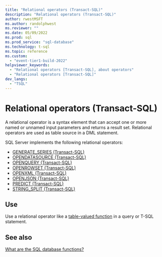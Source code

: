 ```yaml
---
title: "Relational operators (Transact-SQL)"
description: "Relational operators (Transact-SQL)"
author: rwestMSFT
ms.author: randolphwest
ms.reviewer: ""
ms.date: 05/09/2022
ms.prod: sql
ms.prod_service: "sql-database"
ms.technology: t-sql
ms.topic: reference
ms.custom:
  - "event-tier1-build-2022"
helpviewer_keywords:
  - "Relational operators [Transact-SQL], about operators"
  - "Relational operators [Transact-SQL]"
dev_langs:
  - "TSQL"
---
```


# Relational operators (Transact-SQL)

A relational operator is a syntax element that can accept one or more named or unnamed input parameters and returns a result set. Relational operators are used as table source in a DML statement.

SQL Server implements the following relational operators:

- [GENERATE_SERIES &#40;Transact-SQL&#41;](../functions/generate-series-transact-sql.md)
- [OPENDATASOURCE (Transact-SQL)](../functions/opendatasource-transact-sql.md)
- [OPENQUERY (Transact-SQL)](../functions/openquery-transact-sql.md)
- [OPENROWSET (Transact-SQL)](../functions/openrowset-transact-sql.md)
- [OPENXML (Transact-SQL)](../functions/openxml-transact-sql.md)
- [OPENJSON (Transact-SQL)](../functions/openjson-transact-sql.md)
- [PREDICT (Transact-SQL)](../queries/predict-transact-sql.md)
- [STRING_SPLIT (Transact-SQL)](../functions/string-split-transact-sql.md)

## Use

Use a relational operator like a [table-valued function](../statements/create-function-transact-sql.md#c-creating-a-multi-statement-table-valued-function) in a query or T-SQL statement. 

## See also

[What are the SQL database functions?](../functions/functions.md)
